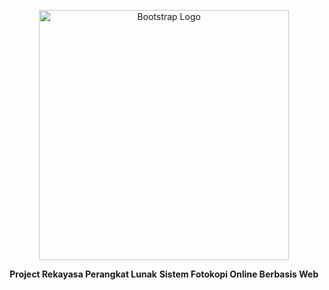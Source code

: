 <p align="center"><a href="https://laravel.com" target="_blank"><img src="https://cdn.worldvectorlogo.com/logos/bootstrap-4.svg" width="400" alt="Bootstrap Logo"></a></p>

<p align="center">
  <b>Project Rekayasa Perangkat Lunak</b>
  <b>Sistem Fotokopi Online Berbasis Web</b>
</p>
